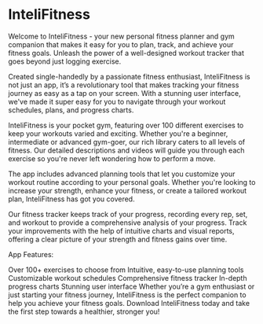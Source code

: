 # InteliFitness


Welcome to InteliFitness - your new personal fitness planner and gym companion that makes it easy for you to plan, track, and achieve your fitness goals. Unleash the power of a well-designed workout tracker that goes beyond just logging exercise.

Created single-handedly by a passionate fitness enthusiast, InteliFitness is not just an app, it’s a revolutionary tool that makes tracking your fitness journey as easy as a tap on your screen. With a stunning user interface, we've made it super easy for you to navigate through your workout schedules, plans, and progress charts.

InteliFitness is your pocket gym, featuring over 100 different exercises to keep your workouts varied and exciting. Whether you're a beginner, intermediate or advanced gym-goer, our rich library caters to all levels of fitness. Our detailed descriptions and videos will guide you through each exercise so you're never left wondering how to perform a move.

The app includes advanced planning tools that let you customize your workout routine according to your personal goals. Whether you're looking to increase your strength, enhance your fitness, or create a tailored workout plan, InteliFitness has got you covered.

Our fitness tracker keeps track of your progress, recording every rep, set, and workout to provide a comprehensive analysis of your progress. Track your improvements with the help of intuitive charts and visual reports, offering a clear picture of your strength and fitness gains over time.

App Features:

Over 100+ exercises to choose from
Intuitive, easy-to-use planning tools
Customizable workout schedules
Comprehensive fitness tracker
In-depth progress charts
Stunning user interface
Whether you’re a gym enthusiast or just starting your fitness journey, InteliFitness is the perfect companion to help you achieve your fitness goals. Download InteliFitness today and take the first step towards a healthier, stronger you!







